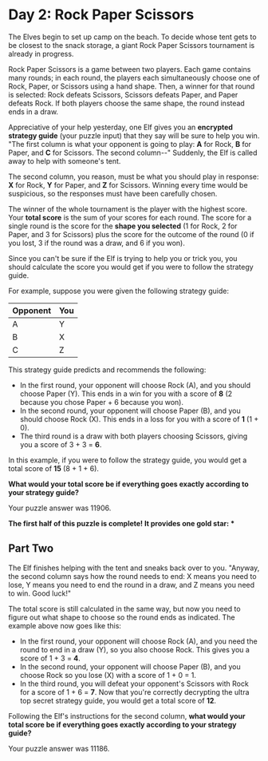 # Day 2: Rock Paper Scissors
The Elves begin to set up camp on the beach. To decide whose tent gets to be closest to the snack storage, a giant Rock Paper Scissors tournament is already in progress.

Rock Paper Scissors is a game between two players. Each game contains many rounds; in each round, the players each simultaneously choose one of Rock, Paper, or Scissors using a hand shape. Then, a winner for that round is selected: Rock defeats Scissors, Scissors defeats Paper, and Paper defeats Rock. If both players choose the same shape, the round instead ends in a draw.

Appreciative of your help yesterday, one Elf gives you an __encrypted strategy guide__ (your puzzle input) that they say will be sure to help you win. "The first column is what your opponent is going to play: __A__ for Rock, __B__ for Paper, and __C__ for Scissors. The second column--" Suddenly, the Elf is called away to help with someone's tent.

The second column, you reason, must be what you should play in response: __X__ for Rock, __Y__ for Paper, and __Z__ for Scissors. Winning every time would be suspicious, so the responses must have been carefully chosen.

The winner of the whole tournament is the player with the highest score. Your __total score__ is the sum of your scores for each round. The score for a single round is the score for the __shape you selected__ (1 for Rock, 2 for Paper, and 3 for Scissors) plus the score for the outcome of the round (0 if you lost, 3 if the round was a draw, and 6 if you won).

Since you can't be sure if the Elf is trying to help you or trick you, you should calculate the score you would get if you were to follow the strategy guide.

For example, suppose you were given the following strategy guide:

| Opponent | You |
|---|---|
| A | Y |
| B | X |
| C | Z |


This strategy guide predicts and recommends the following:

- In the first round, your opponent will choose Rock (A), and you should choose Paper (Y). This ends in a win for you with a score of __8__ (2 because you chose Paper + 6 because you won).
- In the second round, your opponent will choose Paper (B), and you should choose Rock (X). This ends in a loss for you with a score of __1__ (1 + 0).
- The third round is a draw with both players choosing Scissors, giving you a score of 3 + 3 = __6__.

In this example, if you were to follow the strategy guide, you would get a total score of __15__ (8 + 1 + 6).

__What would your total score be if everything goes exactly according to your strategy guide?__

Your puzzle answer was 11906.

__The first half of this puzzle is complete! It provides one gold star: *__

## Part Two
The Elf finishes helping with the tent and sneaks back over to you. "Anyway, the second column says how the round needs to end: X means you need to lose, Y means you need to end the round in a draw, and Z means you need to win. Good luck!"

The total score is still calculated in the same way, but now you need to figure out what shape to choose so the round ends as indicated. The example above now goes like this:

- In the first round, your opponent will choose Rock (A), and you need the round to end in a draw (Y), so you also choose Rock. This gives you a score of 1 + 3 = __4__.
- In the second round, your opponent will choose Paper (B), and you choose Rock so you lose (X) with a score of 1 + 0 = 1.
- In the third round, you will defeat your opponent's Scissors with Rock for a score of 1 + 6 = __7__.
Now that you're correctly decrypting the ultra top secret strategy guide, you would get a total score of __12__.

Following the Elf's instructions for the second column, __what would your total score be if everything goes exactly according to your strategy guide?__

Your puzzle answer was 11186.
